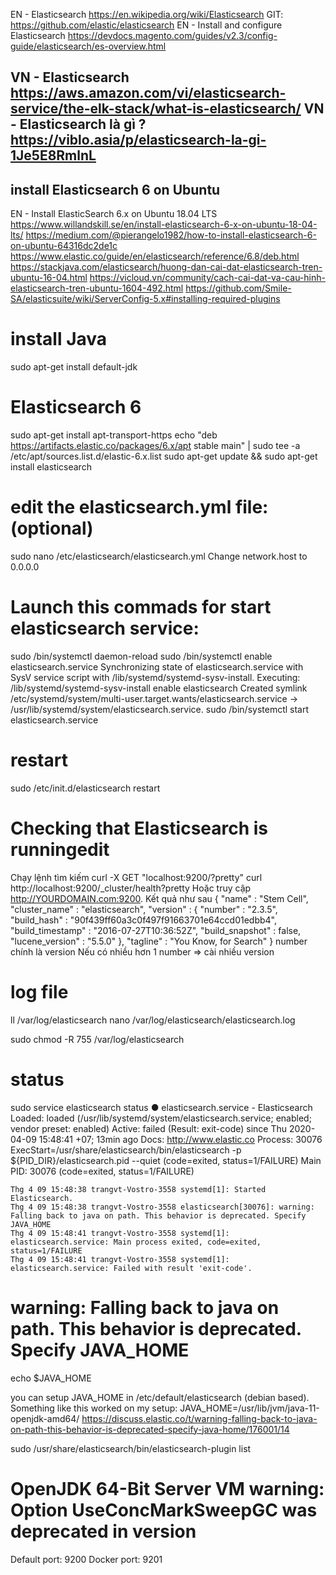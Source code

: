 EN - Elasticsearch
    https://en.wikipedia.org/wiki/Elasticsearch
GIT:
    https://github.com/elastic/elasticsearch
EN - Install and configure Elasticsearch
    https://devdocs.magento.com/guides/v2.3/config-guide/elasticsearch/es-overview.html

VN - Elasticsearch
    https://aws.amazon.com/vi/elasticsearch-service/the-elk-stack/what-is-elasticsearch/
VN - Elasticsearch là gì ?
    https://viblo.asia/p/elasticsearch-la-gi-1Je5E8RmlnL
---------------------------------------------

## install Elasticsearch 6 on Ubuntu

EN - Install ElasticSearch 6.x on Ubuntu 18.04 LTS
	https://www.willandskill.se/en/install-elasticsearch-6-x-on-ubuntu-18-04-lts/
    https://medium.com/@pierangelo1982/how-to-install-elasticsearch-6-on-ubuntu-64316dc2de1c
    https://www.elastic.co/guide/en/elasticsearch/reference/6.8/deb.html
	https://stackjava.com/elasticsearch/huong-dan-cai-dat-elasticsearch-tren-ubuntu-16-04.html
	https://vicloud.vn/community/cach-cai-dat-va-cau-hinh-elasticsearch-tren-ubuntu-1604-492.html
	https://github.com/Smile-SA/elasticsuite/wiki/ServerConfig-5.x#installing-required-plugins

# install Java
sudo apt-get install default-jdk

# Elasticsearch 6

sudo apt-get install apt-transport-https
echo "deb https://artifacts.elastic.co/packages/6.x/apt stable main" | sudo tee -a /etc/apt/sources.list.d/elastic-6.x.list
sudo apt-get update && sudo apt-get install elasticsearch

# edit the elasticsearch.yml file: (optional)
sudo nano /etc/elasticsearch/elasticsearch.yml
	Change network.host to 0.0.0.0

# Launch this commads for start elasticsearch service:
sudo /bin/systemctl daemon-reload
sudo /bin/systemctl enable elasticsearch.service
	Synchronizing state of elasticsearch.service with SysV service script with /lib/systemd/systemd-sysv-install.
	Executing: /lib/systemd/systemd-sysv-install enable elasticsearch
	Created symlink /etc/systemd/system/multi-user.target.wants/elasticsearch.service → /usr/lib/systemd/system/elasticsearch.service.
sudo /bin/systemctl start elasticsearch.service

# restart
sudo /etc/init.d/elasticsearch restart

# Checking that Elasticsearch is runningedit
Chạy lệnh tìm kiếm 
	curl -X GET "localhost:9200/?pretty"
	curl http://localhost:9200/_cluster/health?pretty
Hoặc truy cập 
	http://YOURDOMAIN.com:9200.
Kết quả như sau
{
  "name" : "Stem Cell",
  "cluster_name" : "elasticsearch",
  "version" : {
    "number" : "2.3.5",
    "build_hash" : "90f439ff60a3c0f497f91663701e64ccd01edbb4",
    "build_timestamp" : "2016-07-27T10:36:52Z",
    "build_snapshot" : false,
    "lucene_version" : "5.5.0"
  },
  "tagline" : "You Know, for Search"
}
number chính là version
Nếu có nhiều hơn 1 number => cài nhiều version


# log file
ll /var/log/elasticsearch
nano /var/log/elasticsearch/elasticsearch.log

sudo chmod -R 755 /var/log/elasticsearch

# status
sudo service elasticsearch status
 	● elasticsearch.service - Elasticsearch
   	Loaded: loaded (/usr/lib/systemd/system/elasticsearch.service; enabled; vendor preset: enabled)
	Active: failed (Result: exit-code) since Thu 2020-04-09 15:48:41 +07; 13min ago
	 Docs: http://www.elastic.co
	Process: 30076 ExecStart=/usr/share/elasticsearch/bin/elasticsearch -p ${PID_DIR}/elasticsearch.pid --quiet (code=exited, status=1/FAILURE)
	Main PID: 30076 (code=exited, status=1/FAILURE)

	Thg 4 09 15:48:38 trangvt-Vostro-3558 systemd[1]: Started Elasticsearch.
	Thg 4 09 15:48:38 trangvt-Vostro-3558 elasticsearch[30076]: warning: Falling back to java on path. This behavior is deprecated. Specify JAVA_HOME
	Thg 4 09 15:48:41 trangvt-Vostro-3558 systemd[1]: elasticsearch.service: Main process exited, code=exited, status=1/FAILURE
	Thg 4 09 15:48:41 trangvt-Vostro-3558 systemd[1]: elasticsearch.service: Failed with result 'exit-code'.

# warning: Falling back to java on path. This behavior is deprecated. Specify JAVA_HOME
echo $JAVA_HOME

you can setup JAVA_HOME in /etc/default/elasticsearch (debian based). Something like this worked on my setup:
JAVA_HOME=/usr/lib/jvm/java-11-openjdk-amd64/
https://discuss.elastic.co/t/warning-falling-back-to-java-on-path-this-behavior-is-deprecated-specify-java-home/176001/14

sudo /usr/share/elasticsearch/bin/elasticsearch-plugin list

# OpenJDK 64-Bit Server VM warning: Option UseConcMarkSweepGC was deprecated in version 

Default port: 9200
Docker port: 9201
